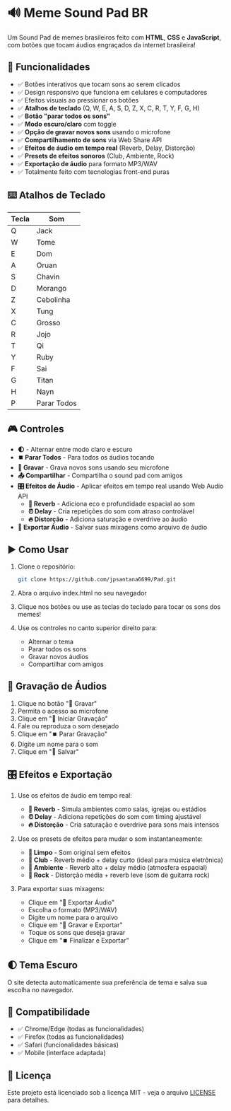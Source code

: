 # 🔊 Meme Sound Pad BR

Um Sound Pad de memes brasileiros feito com **HTML**, **CSS** e **JavaScript**, com botões que tocam áudios engraçados da internet brasileira!

## 🚀 Funcionalidades

- ✅ Botões interativos que tocam sons ao serem clicados
- ✅ Design responsivo que funciona em celulares e computadores
- ✅ Efeitos visuais ao pressionar os botões
- ✅ **Atalhos de teclado** (Q, W, E, A, S, D, Z, X, C, R, T, Y, F, G, H)
- ✅ **Botão "parar todos os sons"** 
- ✅ **Modo escuro/claro** com toggle
- ✅ **Opção de gravar novos sons** usando o microfone
- ✅ **Compartilhamento de sons** via Web Share API
- ✅ **Efeitos de áudio em tempo real** (Reverb, Delay, Distorção)
- ✅ **Presets de efeitos sonoros** (Club, Ambiente, Rock)
- ✅ **Exportação de áudio** para formato MP3/WAV
- ✅ Totalmente feito com tecnologias front-end puras

## ⌨️ Atalhos de Teclado

| Tecla | Som |
|-------|-----|
| Q | Jack |
| W | Tome |
| E | Dom |
| A | Oruan |
| S | Chavin |
| D | Morango |
| Z | Cebolinha |
| X | Tung |
| C | Grosso |
| R | Jojo |
| T | Qi |
| Y | Ruby |
| F | Sai |
| G | Titan |
| H | Nayn |
| P | Parar Todos |

## 🎮 Controles

- **🌓** - Alternar entre modo claro e escuro
- **⏹️ Parar Todos** - Para todos os áudios tocando
- **🎤 Gravar** - Grava novos sons usando seu microfone
- **📤 Compartilhar** - Compartilha o sound pad com amigos
- **🎛️ Efeitos de Áudio** - Aplicar efeitos em tempo real usando Web Audio API
  - **🏰 Reverb** - Adiciona eco e profundidade espacial ao som
  - **⏰ Delay** - Cria repetições do som com atraso controlável
  - **🔥 Distorção** - Adiciona saturação e overdrive ao áudio
- **💾 Exportar Áudio** - Salvar suas mixagens como arquivo de áudio

## ▶️ Como Usar

1. Clone o repositório:
   ```bash
   git clone https://github.com/jpsantana6699/Pad.git
   ```

2. Abra o arquivo index.html no seu navegador

3. Clique nos botões ou use as teclas do teclado para tocar os sons dos memes!

4. Use os controles no canto superior direito para:
   - Alternar o tema
   - Parar todos os sons
   - Gravar novos áudios
   - Compartilhar com amigos

## 🎤 Gravação de Áudios

1. Clique no botão "🎤 Gravar"
2. Permita o acesso ao microfone
3. Clique em "🔴 Iniciar Gravação"
4. Fale ou reproduza o som desejado
5. Clique em "⏹️ Parar Gravação"
6. Digite um nome para o som
7. Clique em "💾 Salvar"

## 🎛️ Efeitos e Exportação

1. Use os efeitos de áudio em tempo real:
   - **🏰 Reverb** - Simula ambientes como salas, igrejas ou estádios
   - **⏰ Delay** - Adiciona repetições do som com timing ajustável
   - **🔥 Distorção** - Cria saturação e overdrive para sons mais intensos

2. Use os presets de efeitos para mudar o som instantaneamente:
   - **🎵 Limpo** - Som original sem efeitos
   - **🏃 Club** - Reverb médio + delay curto (ideal para música eletrônica)
   - **🌌 Ambiente** - Reverb alto + delay médio (atmosfera espacial)
   - **🎸 Rock** - Distorção média + reverb leve (som de guitarra rock)

3. Para exportar suas mixagens:
   - Clique em "💾 Exportar Áudio"
   - Escolha o formato (MP3/WAV)
   - Digite um nome para o arquivo
   - Clique em "🔴 Gravar e Exportar"
   - Toque os sons que deseja gravar
   - Clique em "⏹️ Finalizar e Exportar"

## 🌓 Tema Escuro

O site detecta automaticamente sua preferência de tema e salva sua escolha no navegador.

## 📱 Compatibilidade

- ✅ Chrome/Edge (todas as funcionalidades)
- ✅ Firefox (todas as funcionalidades)
- ✅ Safari (funcionalidades básicas)
- ✅ Mobile (interface adaptada)

## 📄 Licença

Este projeto está licenciado sob a licença MIT - veja o arquivo [LICENSE](LICENSE) para detalhes.